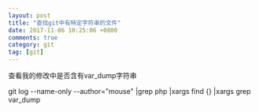 ```yaml
---
layout: post
title: "查找git中有特定字符串的文件"
date: 2017-11-06 10:25:06 +0800
comments: true
category: git
tag: [git]
---
```


查看我的修改中是否含有var_dump字符串

git log \-\-name-only \-\-author=\"mouse\" \|grep php \|xargs find {} \|xargs grep var_dump
